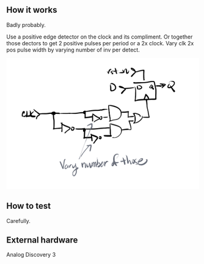 <!---

This file is used to generate your project datasheet. Please fill in the information below and delete any unused
sections.

You can also include images in this folder and reference them in the markdown. Each image must be less than
512 kb in size, and the combined size of all images must be less than 1 MB.
-->

## How it works

Badly probably.

Use a positive edge detector on the clock and its compliment.  Or together those dectors to get 2 positive pulses per period or a 2x clock.  Vary clk 2x pos pulse width by varying number of inv per detect. 

![Concept Diagram](clk2x.png)

## How to test

Carefully.

## External hardware

Analog Discovery 3


